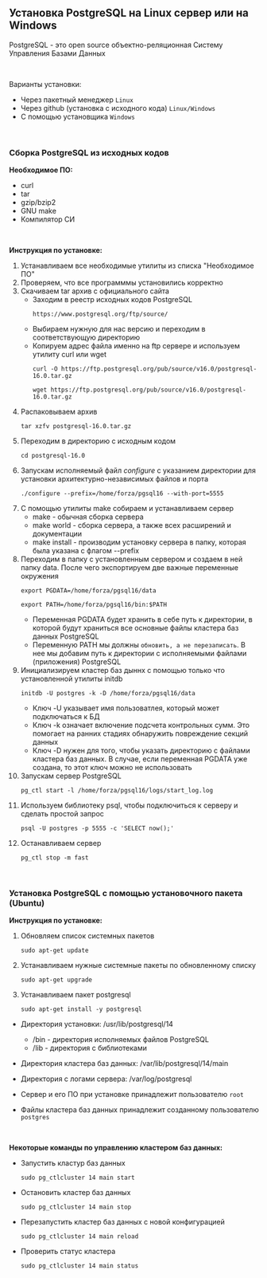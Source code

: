 ## Установка PostgreSQL на Linux сервер или на Windows


PostgreSQL - это open source объектно-реляционная Систему Управления Базами Данных

<br>


Варианты установки:
- Через пакетный менеджер `Linux`
- Через github (установка с исходного кода) `Linux/Windows`
- С помощью установщика `Windows`

<br>

### Сборка PostgreSQL из исходных кодов

**Необходимое ПО:**
- curl
- tar
- gzip/bzip2
- GNU make
- Компилятор СИ

<br>

**Инструкция по установке:**
1) Устанавливаем все необходимые утилиты из списка "Необходимое ПО"
2) Проверяем, что все программмы установились корректно
3) Скачиваем tar архив с официального сайта
    - Заходим в реестр исходных кодов PostgreSQL
        ```
        https://www.postgresql.org/ftp/source/
        ```
    - Выбираем нужную для нас версию и переходим в соответствующую директорию
    - Копируем адрес файла именно на ftp сервере и используем утилиту curl или wget
        ```
        curl -O https://ftp.postgresql.org/pub/source/v16.0/postgresql-16.0.tar.gz
        ```
        ```
        wget https://ftp.postgresql.org/pub/source/v16.0/postgresql-16.0.tar.gz
        ```
4) Распаковываем архив
    ```
    tar xzfv postgresql-16.0.tar.gz  
    ```
5) Переходим в директорию с исходным кодом
    ```
    cd postgresql-16.0
    ```
6) Запускам исполняемый файл *configure* с указанием директории для установки архитектурно-независимых файлов и порта
    ```
    ./configure --prefix=/home/forza/pgsql16 --with-port=5555
    ```
7) С помощью утилиты make собираем и устанавливаем сервер
    - make - обычная сборка сервера
    - make world - сборка сервера, а также всех расширений и документации
    - make install - производим установку сервера в папку, которая была указана с флагом --prefix
8) Переходим в папку с установленным сервером и создаем в ней папку data. После чего экспортируем две важные переменные окружения
    ```
    export PGDATA=/home/forza/pgsql16/data
    ```
    ```
    export PATH=/home/forza/pgsql16/bin:$PATH
    ```
    - Переменная PGDATA будет хранить в себе путь к директории, в которой будут храниться все основные файлы кластера баз данных PostgreSQL
    - Переменную PATH мы должны `обновить, а не перезаписать`. В нее мы добавим путь к директории с исполняемыми файлами (приложения) PostgreSQL
9) Инициализируем кластер баз дыннх с помощью только что установленной утилиты initdb
    ```
    initdb -U postgres -k -D /home/forza/pgsql16/data
    ```
    - Ключ -U указывает имя пользоватлея, который может подключаться к БД
    - Ключ -k означает включение подсчета контрольных сумм. Это помогает на ранних стадиях обнаружить повреждение секций данных
    - Ключ -D нужен для того, чтобы указать директорию с файлами кластера баз данных. В случае, если переменная PGDATA уже создана, то этот ключ можно не использовать
10) Запускам сервер PostgreSQL
    ```
    pg_ctl start -l /home/forza/pgsql16/logs/start_log.log
    ```
11) Используем библиотеку psql, чтобы подключиться к серверу и сделать простой запрос
    ```
    psql -U postgres -p 5555 -c 'SELECT now();'
    ```
12) Останавливаем сервер
    ```
    pg_ctl stop -m fast
    ```

<br>

### Установка PostgreSQL с помощью установочного пакета (Ubuntu)

**Инструкция по установке:**

1) Обновляем список системных пакетов
    ```
    sudo apt-get update
    ```
2) Устанавливаем нужные системные пакеты по обновленному списку
    ```
    sudo apt-get upgrade
    ```
3) Устанавливаем пакет postgresql
    ```
    sudo apt-get install -y postgresql
    ```

- Директория установки: /usr/lib/postgresql/14
    - /bin - директория исполняемых файлов PostgreSQL
    - /lib - директория с библиотеками 

- Директория кластера баз данных: /var/lib/postgresql/14/main

- Директория с логами сервера: /var/log/postgresql

- Cервер и его ПО при установке принадлежит пользователю `root`

- Файлы кластера баз данных принадлежит созданному пользователю `postgres`


<br>

**Некоторые команды по управлению кластером баз данных:**

- Запустить кластур баз данных
    ```
    sudo pg_ctlcluster 14 main start
    ```
- Остановить кластер баз данных
    ```
    sudo pg_ctlcluster 14 main stop
    ```
- Перезапустить кластер баз данных с новой конфигурацией
    ```
    sudo pg_ctlcluster 14 main reload
    ```
- Проверить статус кластера
    ```
    sudo pg_ctlcluster 14 main status
    ```

